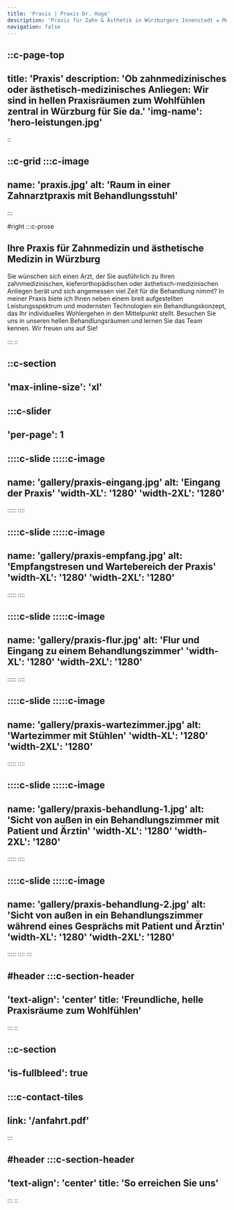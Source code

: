 ```yaml
---
title: 'Praxis | Praxis Dr. Hugo'
description: 'Praxis für Zahn & Ästhetik in Würzburgers Innenstadt ★ Modernste Ausstattung ★ Langjährige Erfahrung ★ Wir sind für Sie da!'
navigation: false
---
```


::c-page-top
---
title: 'Praxis'
description: 'Ob zahnmedizinisches oder ästhetisch-medizinisches Anliegen: Wir sind in hellen Praxisräumen zum Wohlfühlen zentral in Würzburg für Sie da.'
'img-name': 'hero-leistungen.jpg'
---
::

::c-grid
:::c-image
---
name: 'praxis.jpg'
alt: 'Raum in einer Zahnarztpraxis mit Behandlungsstuhl'
---
:::

#right
:::c-prose
## Ihre Praxis für Zahnmedizin und ästhetische Medizin in Würzburg

Sie wünschen sich einen Arzt, der Sie ausführlich zu Ihren zahnmedizinischen, 
kieferorthopädischen oder ästhetisch-medizinischen Anliegen berät und sich 
angemessen viel Zeit für die Behandlung nimmt? In meiner Praxis biete ich Ihnen 
neben einem breit aufgestellten Leistungsspektrum und modernsten Technologien 
ein Behandlungskonzept, das Ihr individuelles Wohlergehen in den Mittelpunkt stellt.
Besuchen Sie uns in unseren hellen Behandlungsräumen und lernen Sie das Team kennen. 
Wir freuen uns auf Sie! 

:::
::

::c-section
---
'max-inline-size': 'xl'
---

:::c-slider
---
'per-page': 1
---

::::c-slide
:::::c-image
---
name: 'gallery/praxis-eingang.jpg'
alt: 'Eingang der Praxis'
'width-XL': '1280'
'width-2XL': '1280'
---
:::::
::::

::::c-slide
:::::c-image
---
name: 'gallery/praxis-empfang.jpg'
alt: 'Empfangstresen und Wartebereich der Praxis'
'width-XL': '1280'
'width-2XL': '1280'
---
:::::
::::

::::c-slide
:::::c-image
---
name: 'gallery/praxis-flur.jpg'
alt: 'Flur und Eingang zu einem Behandlungszimmer'
'width-XL': '1280'
'width-2XL': '1280'
---
:::::
::::

::::c-slide
:::::c-image
---
name: 'gallery/praxis-wartezimmer.jpg'
alt: 'Wartezimmer mit Stühlen'
'width-XL': '1280'
'width-2XL': '1280'
---
:::::
::::

::::c-slide
:::::c-image
---
name: 'gallery/praxis-behandlung-1.jpg'
alt: 'Sicht von außen in ein Behandlungszimmer mit Patient und Ärztin'
'width-XL': '1280'
'width-2XL': '1280'
---
:::::
::::

::::c-slide
:::::c-image
---
name: 'gallery/praxis-behandlung-2.jpg'
alt: 'Sicht von außen in ein Behandlungszimmer während eines Gesprächs mit Patient und Ärztin'
'width-XL': '1280'
'width-2XL': '1280'
---
:::::
::::
:::

#header
:::c-section-header
---
'text-align': 'center'
title: 'Freundliche, helle Praxisräume zum Wohlfühlen'
---
:::
::

::c-section
---
'is-fullbleed': true
---

:::c-contact-tiles
---
link: '/anfahrt.pdf'
---
:::

#header
:::c-section-header
---
'text-align': 'center'
title: 'So erreichen Sie uns'
---
:::
::
